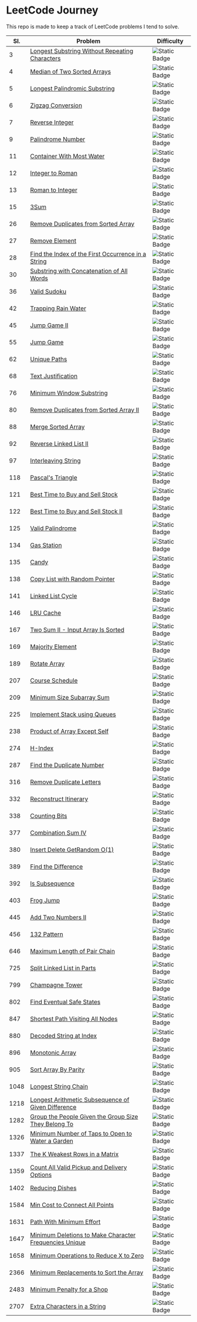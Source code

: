 # LeetCode Journey

This repo is made to keep a track of LeetCode problems I tend to solve.

|Sl.|Problem|Difficulty|
|---|---|---|
|3|[Longest Substring Without Repeating Characters](problems/longest-substring-without-repeating-characters)|![Static Badge](https://img.shields.io/badge/Medium-FFBF00)|
|4|[Median of Two Sorted Arrays](problems/median-of-two-sorted-arrays)|![Static Badge](https://img.shields.io/badge/Hard-FF2400)|
|5|[Longest Palindromic Substring](problems/longest-palindromic-substring)|![Static Badge](https://img.shields.io/badge/Medium-FFBF00)|
|6|[Zigzag Conversion](problems/zigzag-conversion)|![Static Badge](https://img.shields.io/badge/Medium-FFBF00)|
|7|[Reverse Integer](problems/reverse-integer)|![Static Badge](https://img.shields.io/badge/Medium-FFBF00)|
|9|[Palindrome Number](problems/palindrome-number)|![Static Badge](https://img.shields.io/badge/Easy-C7EA46)|
|11|[Container With Most Water](problems/container-with-most-water)|![Static Badge](https://img.shields.io/badge/Medium-FFBF00)|
|12|[Integer to Roman](problems/integer-to-roman)|![Static Badge](https://img.shields.io/badge/Medium-FFBF00)|
|13|[Roman to Integer](problems/roman-to-integer)|![Static Badge](https://img.shields.io/badge/Easy-C7EA46)|
|15|[3Sum](problems/3sum)|![Static Badge](https://img.shields.io/badge/Medium-FFBF00)|
|26|[Remove Duplicates from Sorted Array](problems/remove-duplicates-from-sorted-array)|![Static Badge](https://img.shields.io/badge/Easy-C7EA46)|
|27|[Remove Element](problems/remove-element)|![Static Badge](https://img.shields.io/badge/Easy-C7EA46)|
|28|[Find the Index of the First Occurrence in a String](problems/find-the-index-of-the-first-occurrence-in-a-string)|![Static Badge](https://img.shields.io/badge/Easy-C7EA46)|
|30|[Substring with Concatenation of All Words](problems/substring-with-concatenation-of-all-words)|![Static Badge](https://img.shields.io/badge/Hard-FF2400)|
|36|[Valid Sudoku](problems/valid-sudoku)|![Static Badge](https://img.shields.io/badge/Medium-FFBF00)|
|42|[Trapping Rain Water](problems/trapping-rain-water)|![Static Badge](https://img.shields.io/badge/Hard-FF2400)|
|45|[Jump Game II](problems/jump-game-ii)|![Static Badge](https://img.shields.io/badge/Medium-FFBF00)|
|55|[Jump Game](problems/jump-game)|![Static Badge](https://img.shields.io/badge/Medium-FFBF00)|
|62|[Unique Paths](problems/unique-paths)|![Static Badge](https://img.shields.io/badge/Medium-FFBF00)|
|68|[Text Justification](problems/text-justification)|![Static Badge](https://img.shields.io/badge/Hard-FF2400)|
|76|[Minimum Window Substring](problems/minimum-window-substring)|![Static Badge](https://img.shields.io/badge/Hard-FF2400)|
|80|[Remove Duplicates from Sorted Array II](problems/remove-duplicates-from-sorted-array-ii)|![Static Badge](https://img.shields.io/badge/Medium-FFBF00)|
|88|[Merge Sorted Array](problems/merge-sorted-array)|![Static Badge](https://img.shields.io/badge/Easy-C7EA46)|
|92|[Reverse Linked List II](problems/reverse-linked-list-ii)|![Static Badge](https://img.shields.io/badge/Medium-FFBF00)|
|97|[Interleaving String](problems/interleaving-string)|![Static Badge](https://img.shields.io/badge/Medium-FFBF00)|
|118|[Pascal's Triangle](problems/pascals-triangle)|![Static Badge](https://img.shields.io/badge/Easy-C7EA46)|
|121|[Best Time to Buy and Sell Stock](problems/best-time-to-buy-and-sell-stock)|![Static Badge](https://img.shields.io/badge/Easy-C7EA46)|
|122|[Best Time to Buy and Sell Stock II](problems/best-time-to-buy-and-sell-stock-ii)|![Static Badge](https://img.shields.io/badge/Medium-FFBF00)|
|125|[Valid Palindrome](problems/valid-palindrome)|![Static Badge](https://img.shields.io/badge/Easy-C7EA46)|
|134|[Gas Station](problems/gas-station)|![Static Badge](https://img.shields.io/badge/Medium-FFBF00)|
|135|[Candy](problems/candy)|![Static Badge](https://img.shields.io/badge/Hard-FF2400)|
|138|[Copy List with Random Pointer](problems/copy-list-with-random-pointer)|![Static Badge](https://img.shields.io/badge/Medium-FFBF00)|
|141|[Linked List Cycle](problems/linked-list-cycle)|![Static Badge](https://img.shields.io/badge/Easy-C7EA46)|
|146|[LRU Cache](problems/lru-cache)|![Static Badge](https://img.shields.io/badge/Medium-FFBF00)|
|167|[Two Sum II - Input Array Is Sorted](problems/two-sum-ii-input-array-is-sorted)|![Static Badge](https://img.shields.io/badge/Medium-FFBF00)|
|169|[Majority Element](problems/majority-element)|![Static Badge](https://img.shields.io/badge/Easy-C7EA46)|
|189|[Rotate Array](problems/rotate-array)|![Static Badge](https://img.shields.io/badge/Medium-FFBF00)|
|207|[Course Schedule](problems/course-schedule)|![Static Badge](https://img.shields.io/badge/Medium-FFBF00)|
|209|[Minimum Size Subarray Sum](problems/minimum-size-subarray-sum)|![Static Badge](https://img.shields.io/badge/Medium-FFBF00)|
|225|[Implement Stack using Queues](problems/implement-stack-using-queues)|![Static Badge](https://img.shields.io/badge/Easy-C7EA46)|
|238|[Product of Array Except Self](problems/product-of-array-except-self)|![Static Badge](https://img.shields.io/badge/Medium-FFBF00)|
|274|[H-Index](problems/h-index)|![Static Badge](https://img.shields.io/badge/Medium-FFBF00)|
|287|[Find the Duplicate Number](problems/find-the-duplicate-number)|![Static Badge](https://img.shields.io/badge/Medium-FFBF00)|
|316|[Remove Duplicate Letters](problems/remove-duplicate-letters)|![Static Badge](https://img.shields.io/badge/Medium-FFBF00)|
|332|[Reconstruct Itinerary](problems/reconstruct-itinerary)|![Static Badge](https://img.shields.io/badge/Hard-FF2400)|
|338|[Counting Bits](problems/counting-bits)|![Static Badge](https://img.shields.io/badge/Easy-C7EA46)|
|377|[Combination Sum IV](problems/combination-sum-iv)|![Static Badge](https://img.shields.io/badge/Medium-FFBF00)|
|380|[Insert Delete GetRandom O(1)](problems/insert-delete-getrandom-o1)|![Static Badge](https://img.shields.io/badge/Medium-FFBF00)|
|389|[Find the Difference](problems/find-the-difference)|![Static Badge](https://img.shields.io/badge/Easy-C7EA46)|
|392|[Is Subsequence](problems/is-subsequence)|![Static Badge](https://img.shields.io/badge/Easy-C7EA46)|
|403|[Frog Jump](problems/frog-jump)|![Static Badge](https://img.shields.io/badge/Hard-FF2400)|
|445|[Add Two Numbers II](problems/add-two-numbers-ii)|![Static Badge](https://img.shields.io/badge/Medium-FFBF00)|
|456|[132 Pattern](problems/132-pattern)|![Static Badge](https://img.shields.io/badge/Medium-FFBF00)|
|646|[Maximum Length of Pair Chain](problems/maximum-length-of-pair-chain)|![Static Badge](https://img.shields.io/badge/Medium-FFBF00)|
|725|[Split Linked List in Parts](problems/split-linked-list-in-parts)|![Static Badge](https://img.shields.io/badge/Medium-FFBF00)|
|799|[Champagne Tower](problems/champagne-tower)|![Static Badge](https://img.shields.io/badge/Medium-FFBF00)|
|802|[Find Eventual Safe States](problems/find-eventual-safe-states)|![Static Badge](https://img.shields.io/badge/Medium-FFBF00)|
|847|[Shortest Path Visiting All Nodes](problems/shortest-path-visiting-all-nodes)|![Static Badge](https://img.shields.io/badge/Hard-FF2400)|
|880|[Decoded String at Index](problems/decoded-string-at-index)|![Static Badge](https://img.shields.io/badge/Medium-FFBF00)|
|896|[Monotonic Array](problems/monotonic-array)|![Static Badge](https://img.shields.io/badge/Easy-C7EA46)|
|905|[Sort Array By Parity](problems/sort-array-by-parity)|![Static Badge](https://img.shields.io/badge/Easy-C7EA46)|
|1048|[Longest String Chain](problems/longest-string-chain)|![Static Badge](https://img.shields.io/badge/Medium-FFBF00)|
|1218|[Longest Arithmetic Subsequence of Given Difference](problems/longest-arithmetic-subsequence-of-given-difference)|![Static Badge](https://img.shields.io/badge/Medium-FFBF00)|
|1282|[Group the People Given the Group Size They Belong To](problems/group-the-people-given-the-group-size-they-belong-to)|![Static Badge](https://img.shields.io/badge/Medium-FFBF00)|
|1326|[Minimum Number of Taps to Open to Water a Garden](problems/minimum-number-of-taps-to-open-to-water-a-garden)|![Static Badge](https://img.shields.io/badge/Hard-FF2400)|
|1337|[The K Weakest Rows in a Matrix](problems/the-k-weakest-rows-in-a-matrix)|![Static Badge](https://img.shields.io/badge/Easy-C7EA46)|
|1359|[Count All Valid Pickup and Delivery Options](problems/count-all-valid-pickup-and-delivery-options)|![Static Badge](https://img.shields.io/badge/Hard-FF2400)|
|1402|[Reducing Dishes](problems/reducing-dishes)|![Static Badge](https://img.shields.io/badge/Hard-FF2400)|
|1584|[Min Cost to Connect All Points](problems/min-cost-to-connect-all-points)|![Static Badge](https://img.shields.io/badge/Medium-FFBF00)|
|1631|[Path With Minimum Effort](problems/path-with-minimum-effort)|![Static Badge](https://img.shields.io/badge/Medium-FFBF00)|
|1647|[Minimum Deletions to Make Character Frequencies Unique](problems/minimum-deletions-to-make-character-frequencies-unique)|![Static Badge](https://img.shields.io/badge/Medium-FFBF00)|
|1658|[Minimum Operations to Reduce X to Zero](problems/minimum-operations-to-reduce-x-to-zero)|![Static Badge](https://img.shields.io/badge/Medium-FFBF00)|
|2366|[Minimum Replacements to Sort the Array](problems/minimum-replacements-to-sort-the-array)|![Static Badge](https://img.shields.io/badge/Hard-FF2400)|
|2483|[Minimum Penalty for a Shop](problems/minimum-penalty-for-a-shop)|![Static Badge](https://img.shields.io/badge/Medium-FFBF00)|
|2707|[Extra Characters in a String](problems/extra-characters-in-a-string)|![Static Badge](https://img.shields.io/badge/Medium-FFBF00)|